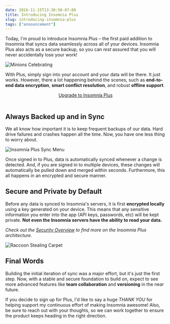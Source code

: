 ```yaml
---
date: 2016-11-15T13:30:50-07:00
title: Introducing Insomnia Plus
slug: introducing-insomnia-plus
tags: ["announcement"]
---
```


Today, I'm proud to introduce Insomnia Plus – the first paid addition to Insomnia 
that syncs data seamlessly across all of your devices. Insomnia Plus also acts as 
a secure backup, so you can _rest_ assured that you will never accidentally 
lose your work!

<!--more-->

![Minions Celebrating](https://media.giphy.com/media/11sBLVxNs7v6WA/giphy.gif)

With Plus, simply sign into your account and your data will be there. It 
just works. However, there a lot happening behind the scenes, such as 
**end-to-end data encryption**, **smart conflict resolution**, and robust **offline
support**.

<p style="text-align:center">
<a class="button" href="/plus">Upgrade to Insomnia Plus</a>
<br><br>
</p>

## Always Backed up and in Sync

We all know how important it is to keep frequent backups of our data. Hard drive 
failures and crashes happen all the time. Now, you have one less thing to worry 
about.

<img src="/images/blog/sync-menu.png"
    style="max-height:230px" 
    alt="Insomnia Plus Sync Menu"/>

Once signed in to Plus, data is automatically synced whenever a change is 
detected. And, if you are signed in to multiple devices, these changes 
will automatically be pulled down and merged within seconds. Furthermore,
this all happens in an encrypted and secure manner. 


## Secure and Private by Default

Before any data is synced to Insomnia's servers, it is first **encrypted locally** using a
key generated on your device. This means that any sensitive information you
enter into the app (API keys, passwords, etc) will be kept private. **Not even the Insomnia
servers have the ability to read your data.**

_Check out the [Security Overview](/documentation/security) to find more
on the Insomnia Plus architecture._

![Raccoon Stealing Carpet](https://media.giphy.com/media/N6sPcUBbayGoo/giphy.gif)

## Final Words

Building the initial iteration of sync was a major effort, but it's just the first 
step. Now, with a stable and secure foundation to build on, expect to see more advanced 
features like **team collaboration** and **versioning** in the near future.

If you decide to sign up for Plus, I'd like to say a huge _THANK YOU_ for helping 
support my continuous effort of making Insomnia awesome! Also, be sure to reach out 
with your thoughts, so we can work together to ensure the product keeps heading 
in the right direction.

